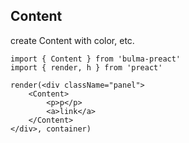 ## Content
create Content with color, etc.

``` tsx
import { Content } from 'bulma-preact'
import { render, h } from 'preact'

render(<div className="panel">
    <Content>
        <p>p</p>
        <a>link</a>
    </Content>
</div>, container)
```